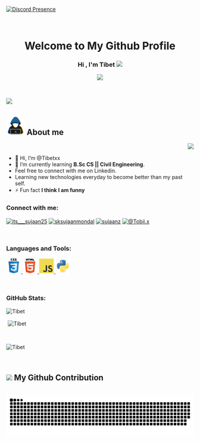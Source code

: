 
[![Discord Presence](https://lanyard.cnrad.dev/api/795342586986102815)](https://discord.com/users/795342586986102815)

<h1 align="Center">
    <br>
    Welcome to My Github Profile 
  <br>
</h1>


<h3 align="center"><b>Hi , I'm Tibet </b><img src="https://media.giphy.com/media/hvRJCLFzcasrR4ia7z/giphy.gif" width="25"></h3>

<p align="center">
  <a href="https://github.com/DenverCoder1/readme-typing-svg"><img src="https://readme-typing-svg.herokuapp.com?font=Time+New+Roman&color=cyan&size=25&center=true&vCenter=true&width=600&height=100&lines=Cybersecurity+Student,;Bug+Bounty+Hunter,;Content+Writer,;Active+Learner/Researcher..<3"></a>
</p>

<br>

![](https://visitcount.itsvg.in/api?id=Tibetxx&icon=2&color=1)

## <picture><img src = "https://github.com/MdAmiruddin/MdAmiruddin/blob/main/Assets/about_me.gif" width = 50px></picture> <b>About me</b>
<picture> <img align="right" src="https://media.giphy.com/media/HW3T1wWW3z2Ff2cpXO/giphy.gif"></picture>

<br>



- 👋 Hi, I’m @Tibetxx
- 🌱 I’m currently learning **B.Sc CS || Civil Engineering**.
- Feel free to connect with me on Linkedin.
- Learning new technologies everyday to become better than my past self.
- ⚡ Fun fact **I think I am funny**
 
 <h3 align="left">Connect with me:</h3>
<p align="left">
<a href="https://twitter.com/its___sujaan25" target="blank"><img align="center" src="https://raw.githubusercontent.com/rahuldkjain/github-profile-readme-generator/master/src/images/icons/Social/twitter.svg" alt="its___sujaan25" height="30" width="40" /></a>
<a href="https://linkedin.com/in/sksujaanmondal" target="blank"><img align="center" src="https://raw.githubusercontent.com/rahuldkjain/github-profile-readme-generator/master/src/images/icons/Social/linked-in-alt.svg" alt="sksujaanmondal" height="30" width="40" /></a>
<a href="https://instagram.com/sujaanz" target="blank"><img align="center" src="https://raw.githubusercontent.com/rahuldkjain/github-profile-readme-generator/master/src/images/icons/Social/instagram.svg" alt="sujaanz" height="30" width="40" /></a>
<a href="https://www.youtube.com/c/SuJaan" target="blank"><img align="center" src="https://raw.githubusercontent.com/rahuldkjain/github-profile-readme-generator/master/src/images/icons/Social/youtube.svg" alt="@Tobii.x" height="30" width="40" /></a>
</p>

<br>

<h3 align="left">Languages and Tools:</h3>
<p align="left"> <a href="https://www.w3schools.com/css/" target="_blank" rel="noreferrer"> <img src="https://raw.githubusercontent.com/devicons/devicon/master/icons/css3/css3-original-wordmark.svg" alt="css3" width="40" height="40"/> </a> <a href="https://www.w3.org/html/" target="_blank" rel="noreferrer"> <img src="https://raw.githubusercontent.com/devicons/devicon/master/icons/html5/html5-original-wordmark.svg" alt="html5" width="40" height="40"/> </a> <a href="https://developer.mozilla.org/en-US/docs/Web/JavaScript" target="_blank" rel="noreferrer"> <img src="https://raw.githubusercontent.com/devicons/devicon/master/icons/javascript/javascript-original.svg" alt="javascript" width="40" height="40"/> </a> <a href="https://www.python.org" target="_blank" rel="noreferrer"> <img src="https://raw.githubusercontent.com/devicons/devicon/master/icons/python/python-original.svg" alt="python" width="40" height="40"/> </a> </p>

<br>

<h3 align="left">GitHub Stats:</h3>

<p><img align="left" src="https://github-readme-stats.vercel.app/api/top-langs?username=Tibet&show_icons=true&locale=en&layout=compact&theme=tokyonight" alt="Tibet" /></p>
<br>
<p>&nbsp;<img align="center" src="https://github-readme-stats.vercel.app/api?username=Tibet&show_icons=true&locale=en&theme=tokyonight" alt="Tibet" /></p>
<br>
<p><img align="center" src="https://github-readme-streak-stats.herokuapp.com/?user=Tibet&&theme=tokyonight" alt="Tibet" /></p>

<br>

## <img src="https://media.giphy.com/media/iY8CRBdQXODJSCERIr/giphy.gif" width="35"><b> My Github Contribution </b>
<br>



<div align="center">
  <a href="https://github.com/Tibetxx/Tibetxx">
  <img  src="https://github.com/Tibetxx/Tibetxx/blob/main/Assets/gridsnake.svg"
       alt="snake" /></a>
</div>


</a>
</div>

